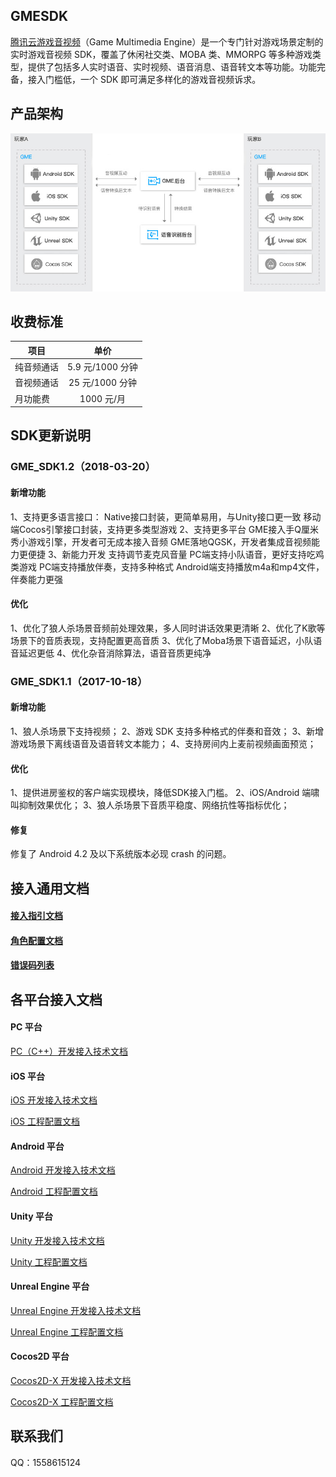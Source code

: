## GMESDK
[腾讯云游戏音视频](https://cloud.tencent.com/product/tmg?idx=1)（Game Multimedia Engine）是一个专门针对游戏场景定制的实时游戏音视频 SDK，覆盖了休闲社交类、MOBA 类、MMORPG 等多种游戏类型，提供了包括多人实时语音、实时视频、语音消息、语音转文本等功能。功能完备，接入门槛低，一个 SDK 即可满足多样化的游戏音视频诉求。

## 产品架构
![image](Image/d.png)

## 收费标准
|项目       	| 单价        		|
| ------------ |:-----------------:| 
| 纯音频通话	|5.9 元/1000 分钟	|
| 音视频通话	|25 元/1000 分钟	|
| 月功能费	|1000 元/月		|

## SDK更新说明
### GME_SDK1.2（2018-03-20）
#### 新增功能
1、支持更多语言接口：
 Native接口封装，更简单易用，与Unity接口更一致
 移动端Cocos引擎接口封装，支持更多类型游戏
2、支持更多平台
 GME接入手Q厘米秀小游戏引擎，开发者可无成本接入音频
 GME落地QGSK，开发者集成音视频能力更便捷
3、新能力开发
 支持调节麦克风音量
 PC端支持小队语音，更好支持吃鸡类游戏
 PC端支持播放伴奏，支持多种格式
 Android端支持播放m4a和mp4文件，伴奏能力更强
#### 优化
 1、优化了狼人杀场景音频前处理效果，多人同时讲话效果更清晰
 2、优化了K歌等场景下的音质表现，支持配置更高音质
 3、优化了Moba场景下语音延迟，小队语音延迟更低
 4、优化杂音消除算法，语音音质更纯净
### GME_SDK1.1（2017-10-18）
#### 新增功能
1、狼人杀场景下支持视频；
2、游戏 SDK 支持多种格式的伴奏和音效；
3、新增游戏场景下离线语音及语音转文本能力；
4、支持房间内上麦前视频画面预览；
#### 优化
1、提供进房鉴权的客户端实现模块，降低SDK接入门槛。
2、iOS/Android 端啸叫抑制效果优化；
3、狼人杀场景下音质平稳度、网络抗性等指标优化；
#### 修复
修复了 Android 4.2 及以下系统版本必现 crash 的问题。

## 接入通用文档
#### [接入指引文档](https://github.com/tencentav/TMGSDK/blob/master/GME%20Introduction.md)
#### [角色配置文档](https://github.com/tencentav/TMGSDK/blob/master/GME%20Developer%20Manual/GME%20Role%20Manual.md)
#### [错误码列表](https://github.com/tencentav/TMGSDK/blob/master/GME%20Developer%20Manual/GME%20Error%20Code.md)

## 各平台接入文档
#### PC 平台
[PC（C++）开发接入技术文档](https://github.com/tencentav/TMGSDK/blob/master/GME%20Developer%20Manual/Windows%20Developer%20Manual/C%2B%2B%20SDK%20Developer%20Manual.md)

#### iOS 平台
[iOS 开发接入技术文档](https://github.com/tencentav/TMGSDK/blob/master/GME%20Developer%20Manual/iOS%20Developer%20Manual/iOS%20SDK%20Developer%20Manual.md)

[iOS 工程配置文档](https://github.com/tencentav/TMGSDK/blob/master/GME%20Developer%20Manual/iOS%20Developer%20Manual/iOS%20SDK%20Project%20Configuration.md)

#### Android 平台
[Android 开发接入技术文档](https://github.com/tencentav/TMGSDK/blob/master/GME%20Developer%20Manual/Android%20Developer%20Manual/Android%20SDK%20Developer%20Manual.md)

[Android 工程配置文档](https://github.com/tencentav/TMGSDK/blob/master/GME%20Developer%20Manual/Android%20Developer%20Manual/Android%20SDK%20Project%20Configuration.md)

#### Unity 平台
[Unity 开发接入技术文档](https://github.com/tencentav/TMGSDK/blob/master/GME%20Developer%20Manual/Unity%20Developer%20Manual/Unity%20SDK%20Developer%20Manual.md)

[Unity 工程配置文档](https://github.com/tencentav/TMGSDK/blob/master/GME%20Developer%20Manual/Unity%20Developer%20Manual/Unity%20SDK%20Project%20Configuration.md)

#### Unreal Engine 平台
[Unreal Engine 开发接入技术文档](https://github.com/tencentav/TMGSDK/blob/master/GME%20Developer%20Manual/Unreal%20Engine%20Developer%20Manual/Unreal%20Engine%20SDK%20Developer%20Manual.md)

[Unreal Engine 工程配置文档](https://github.com/tencentav/TMGSDK/blob/master/GME%20Developer%20Manual/Unreal%20Engine%20Developer%20Manual/Unreal%20Engine%20SDK%20Project%20Configuration.md)

#### Cocos2D 平台
[Cocos2D-X 开发接入技术文档](https://github.com/tencentav/TMGSDK/blob/master/GME%20Developer%20Manual/Cocos2D-X%20Developer%20Manual/Cocos2d%20SDK%20Developer%20Manual.md)

[Cocos2D-X 工程配置文档](https://github.com/tencentav/TMGSDK/blob/master/GME%20Developer%20Manual/Cocos2D-X%20Developer%20Manual/Cocos2d%20SDK%20Project%20Configuration.md)

## 联系我们
QQ：1558615124